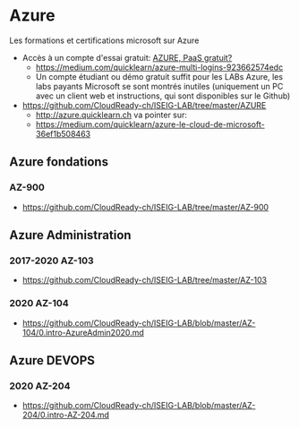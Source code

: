# Azure
Les formations et certifications microsoft sur Azure
* Accès à un compte d'essai gratuit: [AZURE, PaaS gratuit?](https://medium.com/cloudready-ch/azure-paas-gratuit-886f9e792181)
  * https://medium.com/quicklearn/azure-multi-logins-923662574edc
  * Un compte étudiant ou démo gratuit suffit pour les LABs Azure, les labs payants Microsoft se sont montrés inutiles (uniquement un PC avec un client web et instructions, qui sont disponibles sur le Github)
* https://github.com/CloudReady-ch/ISEIG-LAB/tree/master/AZURE
  * http://azure.quicklearn.ch va pointer sur:
  * https://medium.com/quicklearn/azure-le-cloud-de-microsoft-36ef1b508463

## Azure fondations
### AZ-900
* https://github.com/CloudReady-ch/ISEIG-LAB/tree/master/AZ-900

## Azure Administration
### 2017-2020 AZ-103
* https://github.com/CloudReady-ch/ISEIG-LAB/tree/master/AZ-103
### 2020 AZ-104
* https://github.com/CloudReady-ch/ISEIG-LAB/blob/master/AZ-104/0.intro-AzureAdmin2020.md

## Azure DEVOPS
### 2020 AZ-204
* https://github.com/CloudReady-ch/ISEIG-LAB/blob/master/AZ-204/0.intro-AZ-204.md

